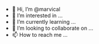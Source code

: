 - 👋 Hi, I’m @marvical
- 👀 I’m interested in ...
- 🌱 I’m currently learning ...
- 💞️ I’m looking to collaborate on ...
- 📫 How to reach me ...

<!---
marvical/marvical is a ✨ special ✨ repository because its `README.md` (this file) appears on your GitHub profile.
You can click the Preview link to take a look at your changes.
--->
